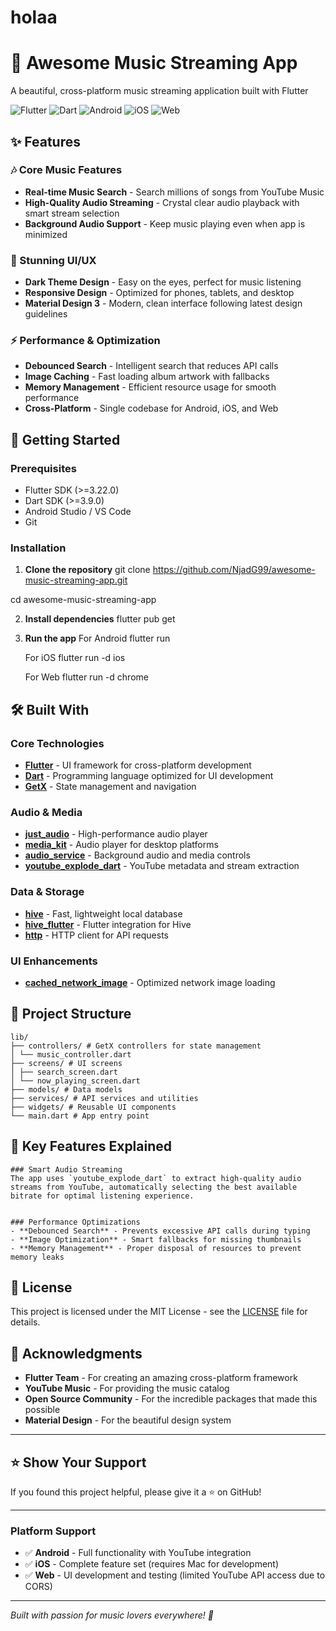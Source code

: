 # holaa
# 🎵 Awesome Music Streaming App

A beautiful, cross-platform music streaming application built with Flutter 

![Flutter](https://img.shields.io/badge/Flutter-02569B?style=for-the-badge&logo=flutter&logoColor=white)
![Dart](https://img.shields.io/badge/Dart-0175C2?style=for-the-badge&logo=dart&logoColor=white)
![Android](https://img.shields.io/badge/Android-3DDC84?style=for-the-badge&logo=android&logoColor=white)
![iOS](https://img.shields.io/badge/iOS-000000?style=for-the-badge&logo=ios&logoColor=white)
![Web](https://img.shields.io/badge/Web-4285F4?style=for-the-badge&logo=googlechrome&logoColor=white)

## ✨ Features

### 🎶 Core Music Features
- **Real-time Music Search** - Search millions of songs from YouTube Music
- **High-Quality Audio Streaming** - Crystal clear audio playback with smart stream selection
- **Background Audio Support** - Keep music playing even when app is minimized

### 🎨 Stunning UI/UX
- **Dark Theme Design** - Easy on the eyes, perfect for music listening
- **Responsive Design** - Optimized for phones, tablets, and desktop
- **Material Design 3** - Modern, clean interface following latest design guidelines

### ⚡ Performance & Optimization
- **Debounced Search** - Intelligent search that reduces API calls
- **Image Caching** - Fast loading album artwork with fallbacks
- **Memory Management** - Efficient resource usage for smooth performance
- **Cross-Platform** - Single codebase for Android, iOS, and Web

## 🚀 Getting Started

### Prerequisites
- Flutter SDK (>=3.22.0)
- Dart SDK (>=3.9.0)
- Android Studio / VS Code
- Git

### Installation

1. **Clone the repository**
git clone https://github.com/NjadG99/awesome-music-streaming-app.git

cd awesome-music-streaming-app


2. **Install dependencies**
flutter pub get


3. **Run the app**
    For Android
        flutter run

    For iOS
        flutter run -d ios

    For Web
        flutter run -d chrome


## 🛠️ Built With

### Core Technologies
- **[Flutter](https://flutter.dev/)** - UI framework for cross-platform development
- **[Dart](https://dart.dev/)** - Programming language optimized for UI development
- **[GetX](https://pub.dev/packages/get)** - State management and navigation

### Audio & Media
- **[just_audio](https://pub.dev/packages/just_audio)** - High-performance audio player
- **[media_kit](https://pub.dev/packages/media_kit)** - Audio player for desktop platforms
- **[audio_service](https://pub.dev/packages/audio_service)** - Background audio and media controls
- **[youtube_explode_dart](https://pub.dev/packages/youtube_explode_dart)** - YouTube metadata and stream extraction

### Data & Storage
- **[hive](https://pub.dev/packages/hive)** - Fast, lightweight local database
- **[hive_flutter](https://pub.dev/packages/hive_flutter)** - Flutter integration for Hive
- **[http](https://pub.dev/packages/http)** - HTTP client for API requests

### UI Enhancements
- **[cached_network_image](https://pub.dev/packages/cached_network_image)** - Optimized network image loading

## 📁 Project Structure

    lib/
    ├── controllers/ # GetX controllers for state management
    │ └── music_controller.dart
    ├── screens/ # UI screens
    │ ├── search_screen.dart
    │ └── now_playing_screen.dart
    ├── models/ # Data models
    ├── services/ # API services and utilities
    ├── widgets/ # Reusable UI components
    └── main.dart # App entry point


## 🎯 Key Features Explained

    ### Smart Audio Streaming
    The app uses `youtube_explode_dart` to extract high-quality audio streams from YouTube, automatically selecting the best available bitrate for optimal listening experience.


    ### Performance Optimizations
    - **Debounced Search** - Prevents excessive API calls during typing
    - **Image Optimization** - Smart fallbacks for missing thumbnails
    - **Memory Management** - Proper disposal of resources to prevent memory leaks


## 📝 License

This project is licensed under the MIT License - see the [LICENSE](LICENSE) file for details.

## 🙏 Acknowledgments

- **Flutter Team** - For creating an amazing cross-platform framework
- **YouTube Music** - For providing the music catalog
- **Open Source Community** - For the incredible packages that made this possible
- **Material Design** - For the beautiful design system

---

## ⭐ Show Your Support

If you found this project helpful, please give it a ⭐ on GitHub!

---


### Platform Support
- ✅ **Android** - Full functionality with YouTube integration
- ✅ **iOS** - Complete feature set (requires Mac for development)
- ✅ **Web** - UI development and testing (limited YouTube API access due to CORS)

---

*Built with passion for music lovers everywhere! 🎵*
